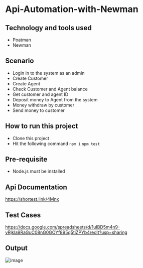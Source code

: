 # Api-Automation-with-Newman

## Technology and tools used
- Poatman
- Newman

## Scenario
- Login in to the system as an admin
- Create Customer
- Create Agent
- Check Customer and Agent balance
- Get customer and agent ID
- Deposit money to Agent from the system
- Money withdraw by customer
- Send money to customer

## How to run this project
- Clone this project
- Hit the following command
```npm i```
```npm test```

## Pre-requisite
- Node.js must be installed

## Api Documentation
https://shortest.link/4Mnx

## Test Cases
https://docs.google.com/spreadsheets/d/1uIBD5m4n9-vRjkla9RaGuC08nG0GOYf895q5tiZPYb4/edit?usp=sharing

## Output
![image](https://user-images.githubusercontent.com/75027367/193403363-96124c3e-cb8b-481c-869a-5c54ec4e4dd8.png)


